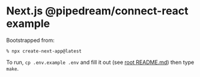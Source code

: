 # Next.js @pipedream/connect-react example

Bootstrapped from:

```
% npx create-next-app@latest
```

To run, `cp .env.example .env` and fill it out (see [root README.md](../../README.md)) then type `make`.
